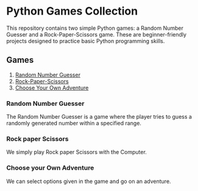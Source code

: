 # Python Games Collection

This repository contains two simple Python games: a Random Number Guesser and a Rock-Paper-Scissors game. These are beginner-friendly projects designed to practice basic Python programming skills.

## Games

1. [Random Number Guesser](#random-number-guesser)
2. [Rock-Paper-Scissors](#rock-paper-scissors)
3. [Choose Your Own Adventure](#rock-paper-scissors)

### Random Number Guesser

The Random Number Guesser is a game where the player tries to guess a randomly generated number within a specified range.

### Rock paper Scissors

We simply play Rock paper Scissors with the Computer.

### Choose your Own Adventure

We can select options given in the game and go on an adventure.


